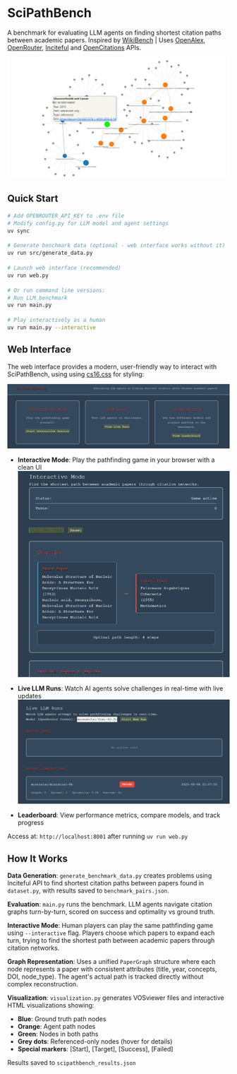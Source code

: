 # SciPathBench

A benchmark for evaluating LLM agents on finding shortest citation paths between academic papers.
Inspired by [WikiBench](https://1thousandfaces.substack.com/p/wikibench-76-of-sota-models-fail) | Uses [OpenAlex](OpenAlex), [OpenRouter](https://openrouter.ai/), [Inciteful](https://inciteful.xyz/) and [OpenCitations](https://opencitations.net/) APIs.

![graph](docs/graph.png)

## Quick Start

```bash
# Add OPENROUTER_API_KEY to .env file
# Modify config.py for LLM model and agent settings
uv sync

# Generate benchmark data (optional - web interface works without it)
uv run src/generate_data.py

# Launch web interface (recommended)
uv run web.py

# Or run command line versions:
# Run LLM benchmark
uv run main.py

# Play interactively as a human
uv run main.py --interactive
```

## Web Interface

The web interface provides a modern, user-friendly way to interact with SciPathBench, using using [cs16.css](https://cs16.samke.me/) for styling:

![web](docs/web.png)

- **Interactive Mode**: Play the pathfinding game in your browser with a clean UI
![interactive](docs/interactive.png)

- **Live LLM Runs**: Watch AI agents solve challenges in real-time with live updates
![Live LLM](docs/live.png)

- **Leaderboard**: View performance metrics, compare models, and track progress

Access at: `http://localhost:8001` after running `uv run web.py`

## How It Works

**Data Generation**: `generate_benchmark_data.py` creates problems using Inciteful API to find shortest citation paths between papers found in `dataset.py`, with results saved to `benchmark_pairs.json`.

**Evaluation**: `main.py` runs the benchmark. LLM agents navigate citation graphs turn-by-turn, scored on success and optimality vs ground truth.

**Interactive Mode**: Human players can play the same pathfinding game using `--interactive` flag. Players choose which papers to expand each turn, trying to find the shortest path between academic papers through citation networks.

**Graph Representation**: Uses a unified `PaperGraph` structure where each node represents a paper with consistent attributes (title, year, concepts, DOI, node_type). The agent's actual path is tracked directly without complex reconstruction.

**Visualization**: `visualization.py` generates VOSviewer files and interactive HTML visualizations showing:

- **Blue**: Ground truth path nodes
- **Orange**: Agent path nodes  
- **Green**: Nodes in both paths
- **Grey dots**: Referenced-only nodes (hover for details)
- **Special markers**: [Start], [Target], [Success], [Failed]

Results saved to `scipathbench_results.json`
